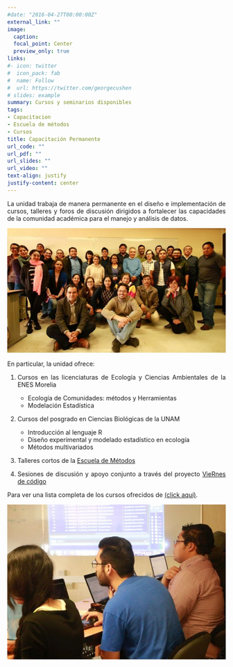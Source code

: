 ```yaml
---
#date: "2016-04-27T00:00:00Z"
external_link: ""
image:
  caption: 
  focal_point: Center
  preview_only: true
links:
#- icon: twitter
#  icon_pack: fab
#  name: Follow
#  url: https://twitter.com/georgecushen
# slides: example
summary: Cursos y seminarios disponibles 
tags:
- Capacitacion
- Escuela de métodos
- Cursos
title: Capacitación Permanente
url_code: ""
url_pdf: ""
url_slides: ""
url_video: ""
text-align: justify
justify-content: center
---
```

<DIV align="justify">

La unidad trabaja de manera permanente en el diseño e implementación de cursos, talleres y foros
de discusión dirigidos a fortalecer las capacidades de la comunidad académica para el manejo y
análisis de datos.

![](escuela-ejemplo.jpg)

En particular, la unidad ofrece:

1. Cursos en las licenciaturas de Ecología y Ciencias Ambientales de la ENES Morelia
   + Ecología de Comunidades: métodos y Herramientas
   + Modelación Estadística

2. Cursos del posgrado en Ciencias Biológicas de la UNAM
   + Introducción al lenguaje R
   + Diseño experimental y modelado estadístico en ecología
   + Métodos multivariados

3. Talleres cortos de la [Escuela de Métodos](/cursos/escuela-de-metodos)

4. Sesiones de discusión y apoyo conjunto a través del proyecto [VieRnes de código](/proyectos/viernes-de-codigo)

Para ver una lista completa de los cursos ofrecidos de [(click aquí)](/cursos/).

</DIV>

<center>

![](user-full-3.jpg)

</center>